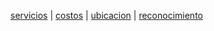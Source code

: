 [servicios](./servicios.md) | [costos](./costos.md) | [ubicacion](./ubicacion.md) | [reconocimiento](./reconocimiento)

